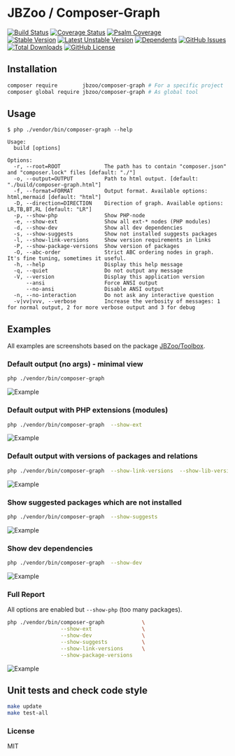 # JBZoo / Composer-Graph

[![Build Status](https://travis-ci.org/JBZoo/Composer-Graph.svg)](https://travis-ci.org/JBZoo/Composer-Graph)    [![Coverage Status](https://coveralls.io/repos/JBZoo/Composer-Graph/badge.svg)](https://coveralls.io/github/JBZoo/Composer-Graph)    [![Psalm Coverage](https://shepherd.dev/github/JBZoo/Composer-Graph/coverage.svg)](https://shepherd.dev/github/JBZoo/Composer-Graph)    
[![Stable Version](https://poser.pugx.org/jbzoo/composer-graph/version)](https://packagist.org/packages/jbzoo/composer-graph)    [![Latest Unstable Version](https://poser.pugx.org/jbzoo/composer-graph/v/unstable)](https://packagist.org/packages/jbzoo/composer-graph)    [![Dependents](https://poser.pugx.org/jbzoo/composer-graph/dependents)](https://packagist.org/packages/jbzoo/composer-graph/dependents?order_by=downloads)    [![GitHub Issues](https://img.shields.io/github/issues/jbzoo/composer-graph)](https://github.com/JBZoo/Composer-Graph/issues)    [![Total Downloads](https://poser.pugx.org/jbzoo/composer-graph/downloads)](https://packagist.org/packages/jbzoo/composer-graph/stats)    [![GitHub License](https://img.shields.io/github/license/jbzoo/composer-graph)](https://github.com/JBZoo/Composer-Graph/blob/master/LICENSE)


## Installation

```sh
composer require        jbzoo/composer-graph # For a specific project
composer global require jbzoo/composer-graph # As global tool
```


## Usage

```
$ php ./vendor/bin/composer-graph --help

Usage:
  build [options]

Options:
  -r, --root=ROOT              The path has to contain "composer.json" and "composer.lock" files [default: "./"]
  -o, --output=OUTPUT          Path to html output. [default: "./build/composer-graph.html"]
  -f, --format=FORMAT          Output format. Available options: html,mermaid [default: "html"]
  -D, --direction=DIRECTION    Direction of graph. Available options: LR,TB,BT,RL [default: "LR"]
  -p, --show-php               Show PHP-node
  -e, --show-ext               Show all ext-* nodes (PHP modules)
  -d, --show-dev               Show all dev dependencies
  -s, --show-suggests          Show not installed suggests packages
  -l, --show-link-versions     Show version requirements in links
  -P, --show-package-versions  Show version of packages
  -O, --abc-order              Strict ABC ordering nodes in graph. It's fine tuning, sometimes it useful.
  -h, --help                   Display this help message
  -q, --quiet                  Do not output any message
  -V, --version                Display this application version
      --ansi                   Force ANSI output
      --no-ansi                Disable ANSI output
  -n, --no-interaction         Do not ask any interactive question
  -v|vv|vvv, --verbose         Increase the verbosity of messages: 1 for normal output, 2 for more verbose output and 3 for debug

```


## Examples

All examples are screenshots based on the package [JBZoo/Toolbox](https://github.com/JBZoo/Toolbox).


### Default output (no args) - minimal view
```sh
php ./vendor/bin/composer-graph
```

![Example](https://raw.githubusercontent.com/JBZoo/Composer-Graph/master/resources/jbzoo-minimal.png)



### Default output with PHP extensions (modules)
```sh
php ./vendor/bin/composer-graph  --show-ext
```

![Example](https://raw.githubusercontent.com/JBZoo/Composer-Graph/master/resources/jbzoo-extensions.png)



### Default output with versions of packages and relations
```sh
php ./vendor/bin/composer-graph  --show-link-versions  --show-lib-versions
```

![Example](https://raw.githubusercontent.com/JBZoo/Composer-Graph/master/resources/jbzoo-versions.png)



### Show suggested packages which are not installed
```sh
php ./vendor/bin/composer-graph  --show-suggests
```

![Example](https://raw.githubusercontent.com/JBZoo/Composer-Graph/master/resources/jbzoo-suggests.png)



### Show dev dependencies
```sh
php ./vendor/bin/composer-graph  --show-dev
```

![Example](https://raw.githubusercontent.com/JBZoo/Composer-Graph/master/resources/jbzoo-dev.png)


### Full Report

All options are enabled but `--show-php` (too many packages).
 
```sh
php ./vendor/bin/composer-graph            \
                 --show-ext                \
                 --show-dev                \
                 --show-suggests           \
                 --show-link-versions      \
                 --show-package-versions
```

![Example](https://raw.githubusercontent.com/JBZoo/Composer-Graph/master/resources/jbzoo-full-without-php.png)




## Unit tests and check code style
```sh
make update
make test-all
```


### License
MIT
